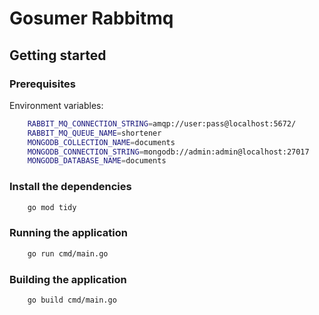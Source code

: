 # Gosumer Rabbitmq



## Getting started

### Prerequisites

Environment variables:

```bash
    RABBIT_MQ_CONNECTION_STRING=amqp://user:pass@localhost:5672/
    RABBIT_MQ_QUEUE_NAME=shortener
    MONGODB_COLLECTION_NAME=documents
    MONGODB_CONNECTION_STRING=mongodb://admin:admin@localhost:27017
    MONGODB_DATABASE_NAME=documents
```

### Install the dependencies

```bash
    go mod tidy
```


### Running the application

```bash
    go run cmd/main.go
```

### Building the application

```bash
    go build cmd/main.go
```

